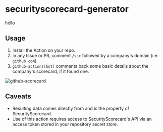 # securityscorecard-generator

hello

## Usage

1. Install the Action on your repo.
2. In any Issue or PR, comment `/ssc` followed by a company's domain (i.e. `github.com`).
3. `github-actions[bot]` comments back some basic details about the company's scorecard, if it found one.

![github-scorecard](https://user-images.githubusercontent.com/29130874/77120206-7dff2a80-69f5-11ea-816b-b06889c51fd6.png)

## Caveats

- Resulting data comes directly from and is the property of SecurityScorecard.
- Use of this action requires access to SecurityScorecard's API via an access token stored in your repository secret store.
